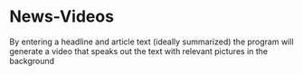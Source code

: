 # News-Videos
By entering a headline and article text (ideally summarized) the program will generate a video that speaks out the text with relevant pictures in the background
